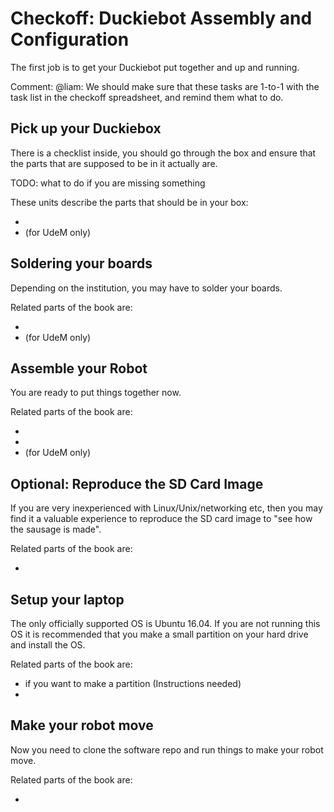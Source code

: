 # Checkoff: Duckiebot Assembly and Configuration

The first job  is to get your Duckiebot put together and up and running. 

Comment: @liam: We should make sure that these tasks are 1-to-1 with the task list in the checkoff spreadsheet, and remind them what to do. 

## Pick up your Duckiebox

There is a checklist inside, you should go through the box and ensure that the parts that are supposed to be in it actually are.
 
TODO: what to do if you are missing something
 
These units describe the parts that should be in your box:

* [](#acquiring-parts-c0) 
* [](#acquiring-parts-c1)  (for UdeM only)
  

## Soldering your boards

Depending on the institution, you may have to solder your boards. 
 
Related parts of the book are:

* [](#soldering-boards-c0)
* [](#soldering-boards-c1) (for UdeM only)

## Assemble your Robot

You are ready to put things together now.

Related parts of the book are:

* [](#assembling-duckiebot-c0)
* [](#bumper-assembly)
* [](#assembling-duckiebot-c1)  (for UdeM only)


## Optional: Reproduce the SD Card Image

If you are very inexperienced with Linux/Unix/networking etc, then you may find it a valuable experience to reproduce the SD card image to "see how the sausage is made".

Related parts of the book are:

* [](#duckiebot-ubuntu-image)
 
 
## Setup your laptop

The only officially supported OS is Ubuntu 16.04. If you are not running this OS it is recommended that you make a small partition on your hard drive and install the OS.

Related parts of the book are:

* [](#linux) if you want to make a partition (Instructions needed)
* [](#setup-laptop) 
 
## Make your robot move
 
Now you need to clone the software repo and run things to make your robot move.
 
Related parts of the book are:

* [](#rc-control)
